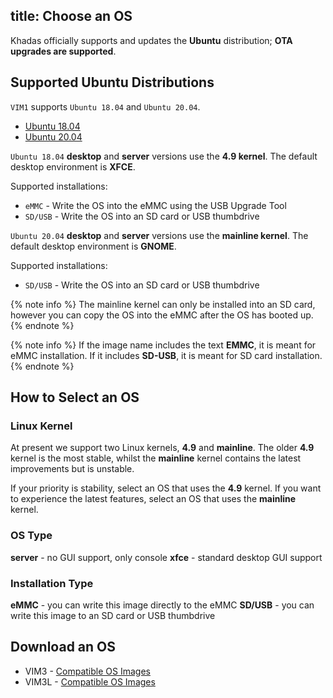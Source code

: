title: Choose an OS
---

Khadas officially supports and updates the **Ubuntu** distribution; **OTA upgrades are supported**.

## Supported Ubuntu Distributions

`VIM1` supports `Ubuntu 18.04` and `Ubuntu 20.04`.

<ul class="nav nav-tabs" id="myTab" role="tablist">
  <li class="nav-item" role="presentation">
    <a class="nav-link active" id="18.04-tab" data-toggle="tab" href="#18.04" role="tab" aria-controls="18.04" aria-selected="true">Ubuntu 18.04</a>
  </li>
  <li class="nav-item" role="presentation">
    <a class="nav-link" id="20.04-tab" data-toggle="tab" href="#20.04" role="tab" aria-controls="20.04" aria-selected="false">Ubuntu 20.04</a>
  </li>
</ul>
<div class="tab-content" id="myTabContent">
<div class="tab-pane fade show active" id="18.04" role="tabpanel" aria-labelledby="18.04-tab">

`Ubuntu 18.04` **desktop** and **server** versions use the **4.9 kernel**. The default desktop environment is **XFCE**.

Supported installations:

* `eMMC` - Write the OS into the eMMC using the USB Upgrade Tool
* `SD/USB` - Write the OS into an SD card or USB thumbdrive

</div>
<div class="tab-pane fade" id="20.04" role="tabpanel" aria-labelledby="20.04-tab">

`Ubuntu 20.04` **desktop** and **server** versions use the **mainline kernel**. The default desktop environment is **GNOME**.

Supported installations:

* `SD/USB` - Write the OS into an SD card or USB thumbdrive

{% note info %}
The mainline kernel can only be installed into an SD card, however you can copy the OS into the eMMC after the OS has booted up.
{% endnote %}

</div>
</div>

{% note info %}
If the image name includes the text **EMMC**, it is meant for eMMC installation. If it includes **SD-USB**, it is meant for SD card installation.
{% endnote %}

## How to Select an OS

### Linux Kernel

At present we support two Linux kernels, **4.9** and **mainline**. The older **4.9** kernel is the most stable, whilst the **mainline** kernel contains the latest improvements but is unstable.

If your priority is stability, select an OS that uses the **4.9** kernel.
If you want to experience the latest features, select an OS that uses the **mainline** kernel.

### OS Type

**server** - no GUI support, only console
**xfce** - standard desktop GUI support

### Installation Type

**eMMC** - you can write this image directly to the eMMC
**SD/USB** - you can write this image to an SD card or USB thumbdrive

## Download an OS

* VIM3 - [Compatible OS Images](/linux/firmware/Vim3UbuntuFirmware.html)
* VIM3L - [Compatible OS Images](/linux/firmware/Vim3lUbuntuFirmware.html)

